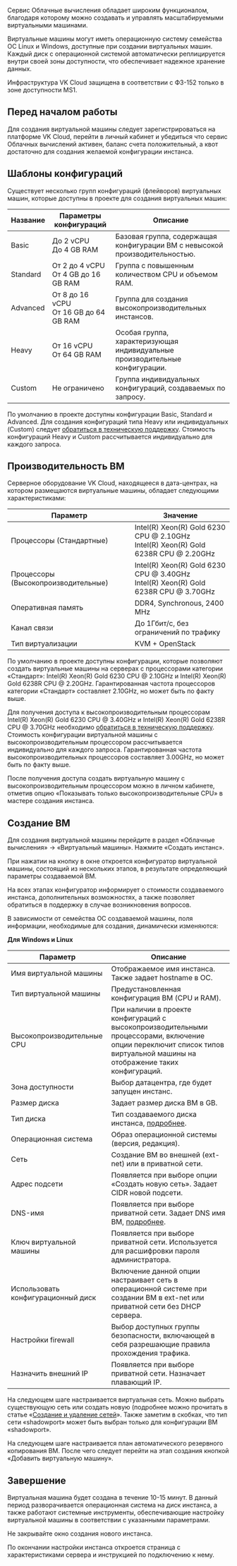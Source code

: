 Сервис Облачные вычисления обладает широким функционалом, благодаря которому можно создавать и управлять масштабируемыми виртуальными машинами.

Виртуальные машины могут иметь операционную систему семейства OC Linux и Windows, доступные при создании виртуальных машин. Каждый диск с операционной системой автоматически реплицируется внутри своей зоны доступности, что обеспечивает надежное хранение данных.

Инфраструктура VK Cloud защищена в соответствии с ФЗ-152 только в зоне доступности MS1.

## Перед началом работы

Для создания виртуальной машины следует зарегистрироваться на платформе VK Cloud, перейти в личный кабинет и убедиться что сервис Облачных вычислений активен, баланс счета положительный, а квот достаточно для создания желаемой конфигурации инстанса.

## Шаблоны конфигураций

Существует несколько групп конфигураций (флейворов) виртуальных машин, которые доступны в проекте для создания виртуальных машин:

| Название | Параметры конфигураций | Описание |
| --- | --- | --- |
| Basic | До 2 vCPU <br/> До 4 GB RAM | Базовая группа, содержащая конфигурации ВМ с невысокой производительностью. |
| Standard | От 2 до 4 vCPU <br/> От 4 GB до 16 GB RAM | Группа с повышенным количеством CPU и объемом RAM. |
| Advanced | От 8 до 16 vCPU <br/> От 16 GB до 64 GB RAM | Группа для создания высокопроизводительных инстансов. |
| Heavy | От 16 vCPU <br/> От 64 GB RAM | Особая группа, характеризующая индивидуальные производительные конфигурации. |
| Custom | Не ограничено | Группа индивидуальных конфигураций, создаваемых по запросу. |

По умолчанию в проекте доступны конфигурации Basic, Standard и Advanced. Для создания конфигураций типа Heavy или индивидуальных (Custom) следует [обратиться в техническую поддержку](https://mcs.mail.ru/docs/contacts). Стоимость конфигураций Heavy и Custom рассчитывается индивидуально для каждого запроса.

## Производительность ВМ

Серверное оборудование VK Cloud, находящееся в дата-центрах, на котором размещаются виртуальные машины, обладает следующими характеристиками:

| Параметр | Значение |
| --- | --- |
| Процессоры (Стандартные) | Intel(R) Xeon(R) Gold 6230 CPU @ 2.10GHz <br/>  Intel(R) Xeon(R) Gold 6238R CPU @ 2.20GHz |
| Процессоры (Высокопроизводительные) | Intel(R) Xeon(R) Gold 6230 CPU @ 3.40GHz <br/> Intel(R) Xeon(R) Gold 6238R CPU @ 3.70GHz |
| Оперативная память	 | DDR4, Synchronous, 2400 MHz |
| Канал связи	 | До 1Гбит/с, без ограничений по трафику |
| Тип виртуализации	 | KVM + OpenStack |

По умолчанию в проекте доступны конфигурации, которые позволяют создать виртуальные машины на серверах с процессорами категории «Стандарт»: Intel(R) Xeon(R) Gold 6230 CPU @ 2.10GHz и Intel(R) Xeon(R) Gold 6238R CPU @ 2.20GHz. Гарантированная частота процессоров категории «Стандарт» составляет 2.10GHz, но может быть по факту выше.

Для получения доступа к высокопроизводительным процессорам Intel(R) Xeon(R) Gold 6230 CPU @ 3.40GHz и Intel(R) Xeon(R) Gold 6238R CPU @ 3.70GHz необходимо [обратиться в техническую поддержку](https://mcs.mail.ru/docs/contacts). Стоимость конфигурации виртуальной машины с высокопроизводительным процессором рассчитывается индивидуально для каждого запроса. Гарантированная частота высокопроизводительных процессоров составляет 3.00GHz, но может быть по факту выше.

После получения доступа создать виртуальную машину с высокопроизводительным процессором можно в личном кабинете, отметив опцию «Показывать только высокопроизводительные CPU» в мастере создания инстанса.

## Создание ВМ

Для создания виртуальной машины перейдите в раздел «Облачные вычисления» → «Виртуальный машины». Нажмите «Создать инстанс».

При нажатии на кнопку в окне откроется конфигуратор виртуальной машины, состоящий из нескольких этапов, в результате определяющий параметры создаваемой ВМ.

На всех этапах конфигуратор информирует о стоимости создаваемого инстанса, дополнительных возможностях, а также позволяет обратиться в поддержку в случае возникновения вопросов.

В зависимости от семейства ОС создаваемой машины, поля информации, необходимые для создания, динамически изменяются:

**Для Windows и Linux**

| Параметр | Описание |
| --- | --- |
| Имя виртуальной машины | Отображаемое имя инстанса. Также задает hostname в ОС. |
| Тип виртуальной машины | Предустановленная конфигурация ВМ (CPU и RAM). |
| Высокопроизводительные CPU | При наличии в проекте конфигураций с высокопроизводительными процессорами, включение опции переключит список типов виртуальной машины на отображение таких конфигураций. |
| Зона доступности	| Выбор датацентра, где будет запущен инстанс. |
| Размер диска | Задает размер диска ВМ в GB. |
| Тип диска	| Тип создаваемого диска инстанса, [подробнее](https://mcs.mail.ru/docs/base/iaas/vm-volumes/volume-sla). |
| Операционная система | Образ операционной системы (версия, редакция). |
| Сеть | Создание ВМ во внешней (ext-net) или в приватной сети. |
| Адрес подсети | Появляется при выборе опции «Создать новую сеть». Задает CIDR новой подсети. |
| DNS-имя | Появляется при выборе приватной сети. Задает DNS имя ВМ, [подробнее](https://mcs.mail.ru/docs/networks/vnet/networks/private-dns). |
| Ключ виртуальной машины | Появляется при выборе приватной сети. Используется для расшифровки пароля администратора. |
| Использовать конфигурационный диск | Включение данной опции настраивает сеть в операционной системе при создании ВМ в ext-net или приватной сети без DHCP сервера. |
| Настройки firewall | Выбор доступных группы безопасности, включающей в себя разрешающие правила прохождения трафика. |
| Назначить внешний IP | Появляется при выборе приватной сети. Назначает плавающий IP. |

На следующем шаге настраивается виртуальная сеть. Можно выбрать существующую сеть или создать новую (подробнее можно прочитать в статье «[Создание и удаление сетей](https://mcs.mail.ru/help/ru_RU/networks/create-net)». Также заметим в скобках, что тип сети «shadowport» может быть выбран только для конфигурации ВМ «shadowport».

На следующем шаге настраивается план автоматического резервного копирования ВМ. После чего следует перейти на этап создания кнопкой «Добавить виртуальную машину».

## Завершение

Виртуальная машина будет создана в течение 10-15 минут. В данный период разворачивается операционная система на диск инстанса, а также работают системные инструменты, обеспечивающие настройку виртуальной машины в соответствии с указанными параметрами.

<warn>

Не закрывайте окно создания нового инстанса.

По окончании настройки инстанса откроется страница с характеристиками сервера и инструкцией по подключению к нему.

</warn>
